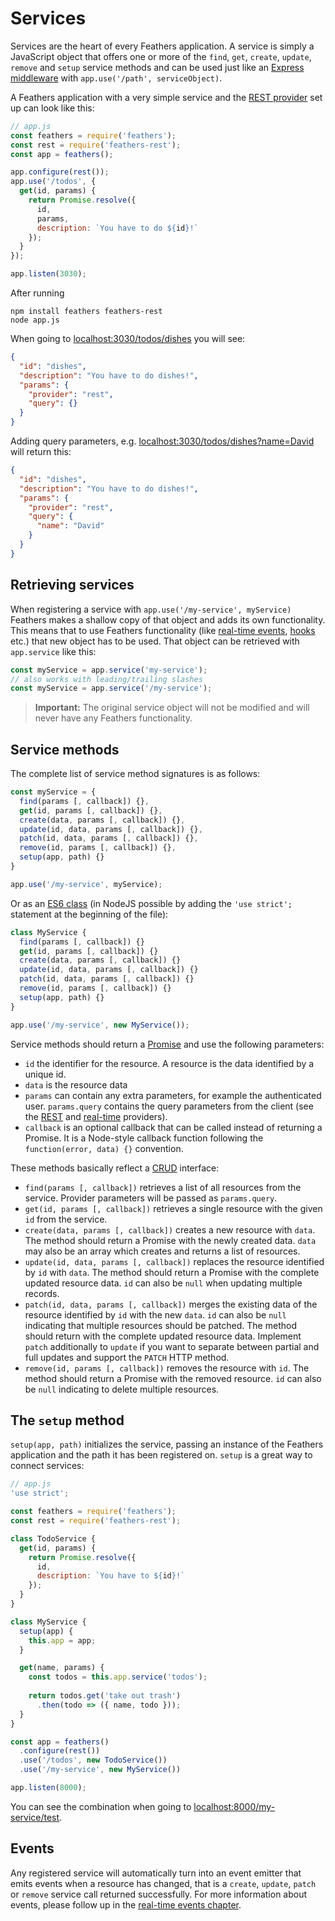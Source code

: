 # Services

Services are the heart of every Feathers application. A service is simply a JavaScript object that offers one or more of the `find`, `get`, `create`, `update`, `remove` and `setup` service methods and can be used just like an [Express middleware](http://expressjs.com/en/guide/using-middleware.html) with `app.use('/path', serviceObject)`.

A Feathers application with a very simple service and the [REST provider](../rest/readme.md) set up can look like this:

```js
// app.js
const feathers = require('feathers');
const rest = require('feathers-rest');
const app = feathers();

app.configure(rest());
app.use('/todos', {
  get(id, params) {
    return Promise.resolve({
      id,
      params,
      description: `You have to do ${id}!`
    });
  }
});

app.listen(3030);
```

After running

```
npm install feathers feathers-rest
node app.js
```

When going to [localhost:3030/todos/dishes](http://localhost:3030/todos/dishes) you will see:

```json
{
  "id": "dishes",
  "description": "You have to do dishes!",
  "params": {
    "provider": "rest",
    "query": {}
  }
}
```

Adding query parameters, e.g. [localhost:3030/todos/dishes?name=David](http://localhost:3030/todos/dishes?name=David) will return this:

```json
{
  "id": "dishes",
  "description": "You have to do dishes!",
  "params": {
    "provider": "rest",
    "query": {
      "name": "David"
    }
  }
}
```

## Retrieving services

When registering a service with `app.use('/my-service', myService)` Feathers makes a shallow copy of that object and adds its own functionality. This means that to use Feathers functionality (like [real-time events](../real-time/readme), [hooks](../hooks/readme.md) etc.) that new object has to be used. That object can be retrieved with `app.service` like this:

```js
const myService = app.service('my-service');
// also works with leading/trailing slashes
const myService = app.service('/my-service');
```

> __Important:__ The original service object will not be modified and will never have any Feathers functionality.

## Service methods

The complete list of service method signatures is as follows:

```js
const myService = {
  find(params [, callback]) {},
  get(id, params [, callback]) {},
  create(data, params [, callback]) {},
  update(id, data, params [, callback]) {},
  patch(id, data, params [, callback]) {},
  remove(id, params [, callback]) {},
  setup(app, path) {}
}

app.use('/my-service', myService);
```

Or as an [ES6 class](https://developer.mozilla.org/en/docs/Web/JavaScript/Reference/Classes) (in NodeJS possible by adding the `'use strict';` statement at the beginning of the file):

```js
class MyService {
  find(params [, callback]) {}
  get(id, params [, callback]) {}
  create(data, params [, callback]) {}
  update(id, data, params [, callback]) {}
  patch(id, data, params [, callback]) {}
  remove(id, params [, callback]) {}
  setup(app, path) {}
}

app.use('/my-service', new MyService());
```

Service methods should return a [Promise](https://developer.mozilla.org/en-US/docs/Web/JavaScript/Reference/Global_Objects/Promise) and use the following parameters:

- `id` the identifier for the resource. A resource is the data identified by a unique id.
- `data` is the resource data
- `params` can contain any extra parameters, for example the authenticated user. `params.query` contains the query parameters from the client (see the [REST](../rest/readme.md) and [real-time](../real-time/readme.md) providers).
- `callback` is an optional callback that can be called instead of returning a Promise. It is a Node-style callback function following the `function(error, data) {}` convention.

These methods basically reflect a [CRUD](https://en.wikipedia.org/wiki/Create,_read,_update_and_delete) interface:

- `find(params [, callback])` retrieves a list of all resources from the service. Provider parameters will be passed as `params.query`.
- `get(id, params [, callback])` retrieves a single resource with the given `id` from the service.
- `create(data, params [, callback])` creates a new resource with `data`. The method should return a Promise with the newly created data. `data` may also be an array which creates and returns a list of resources.
- `update(id, data, params [, callback])` replaces the resource identified by `id` with `data`. The method should return a Promise with the complete updated resource data. `id` can also be `null` when updating multiple records.
- `patch(id, data, params [, callback])` merges the existing data of the resource identified by `id` with the new `data`. `id` can also be `null` indicating that multiple resources should be patched. The method should return with the complete updated resource data. Implement `patch` additionally to `update` if you want to separate between partial and full updates and support the `PATCH` HTTP method.
- `remove(id, params [, callback])` removes the resource with `id`. The method should return a Promise with the removed resource. `id` can also be `null` indicating to delete multiple resources.

## The `setup` method

`setup(app, path)` initializes the service, passing an instance of the Feathers application and the path it has been registered on. `setup` is a great way to connect services:

```js
// app.js
'use strict';

const feathers = require('feathers');
const rest = require('feathers-rest');

class TodoService {
  get(id, params) {
    return Promise.resolve({
      id,
      description: `You have to ${id}!`
    });
  }
}

class MyService {
  setup(app) {
    this.app = app;
  }

  get(name, params) {
    const todos = this.app.service('todos');
    
    return todos.get('take out trash')
      .then(todo => ({ name, todo }));
  }
}

const app = feathers()
  .configure(rest())
  .use('/todos', new TodoService())
  .use('/my-service', new MyService())

app.listen(8000);
```

You can see the combination when going to [localhost:8000/my-service/test](http://localhost:8000/my-service/test).

## Events

Any registered service will automatically turn into an event emitter that emits events when a resource has changed, that is a `create`, `update`, `patch` or `remove` service call returned successfully. For more information about events, please follow up in the [real-time events chapter](../real-time/events.md).
